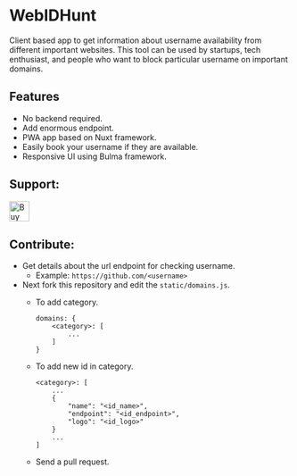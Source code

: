 # WebIDHunt

Client based app to get information about username availability from different important websites. This tool can be used by startups, tech enthusiast, and people who want to block particular username on important domains.

## Features
* No backend required.
* Add enormous endpoint.
* PWA app based on Nuxt framework.
* Easily book your username if they are available.
* Responsive UI using Bulma framework.

## Support:
<a href='https://ko-fi.com/Y8Y31LBT4' target='_blank'><img height='36' style='border:0px;height:36px;' src='https://cdn.ko-fi.com/cdn/kofi3.png?v=2' border='0' alt='Buy Me a Coffee at ko-fi.com' /></a>


## Contribute:

* Get details about the url endpoint for checking username.
    * Example: `https://github.com/<username>`
* Next fork this repository and edit the `static/domains.js`.
    * To add category.
        ```
        domains: {
            <category>: [
                ...
            ]
        }

        ```

    * To add new id in category.
        ```
        <category>: [
            ...
            {
                "name": "<id_name>",
                "endpoint": "<id_endpoint>",
                "logo": "<id_logo>"
            }
            ...
        ]
        ```
    * Send a pull request.
